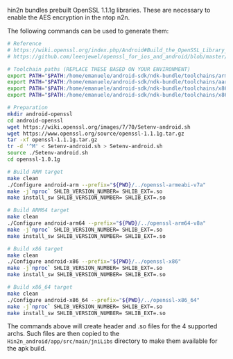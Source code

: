 hin2n bundles prebuilt OpenSSL 1.1.1g libraries. These are necessary to enable the AES encryption in the ntop n2n.

The following commands can be used to generate them:

```bash
# Reference
# https://wiki.openssl.org/index.php/Android#Build_the_OpenSSL_Library_2
# https://github.com/leenjewel/openssl_for_ios_and_android/blob/master/tools/build-android-openssl.sh

# Toolchain paths (REPLACE THESE BASED ON YOUR ENVIRONMENT)
export PATH="$PATH:/home/emanuele/android-sdk/ndk-bundle/toolchains/arm-linux-androideabi-4.9/prebuilt/linux-x86_64/bin"
export PATH="$PATH:/home/emanuele/android-sdk/ndk-bundle/toolchains/aarch64-linux-android-4.9/prebuilt/linux-x86_64/bin"
export PATH="$PATH:/home/emanuele/android-sdk/ndk-bundle/toolchains/x86-4.9/prebuilt/linux-x86_64/bin"
export PATH="$PATH:/home/emanuele/android-sdk/ndk-bundle/toolchains/x86_64-4.9/prebuilt/linux-x86_64/bin"

# Preparation
mkdir android-openssl
cd android-openssl
wget https://wiki.openssl.org/images/7/70/Setenv-android.sh
wget https://www.openssl.org/source/openssl-1.1.1g.tar.gz
tar -xf openssl-1.1.1g.tar.gz
tr -d '^M' < Setenv-android.sh > Setenv-android.sh
source ./Setenv-android.sh
cd openssl-1.0.1g

# Build ARM target
make clean
./Configure android-arm --prefix="${PWD}/../openssl-armeabi-v7a"
make -j`nproc` SHLIB_VERSION_NUMBER= SHLIB_EXT=.so
make install_sw SHLIB_VERSION_NUMBER= SHLIB_EXT=.so

# Build ARM64 target
make clean
./Configure android-arm64 --prefix="${PWD}/../openssl-arm64-v8a"
make -j`nproc` SHLIB_VERSION_NUMBER= SHLIB_EXT=.so
make install_sw SHLIB_VERSION_NUMBER= SHLIB_EXT=.so

# Build x86 target
make clean
./Configure android-x86 --prefix="${PWD}/../openssl-x86"
make -j`nproc` SHLIB_VERSION_NUMBER= SHLIB_EXT=.so
make install_sw SHLIB_VERSION_NUMBER= SHLIB_EXT=.so

# Build x86_64 target
make clean
./Configure android-x86_64 --prefix="${PWD}/../openssl-x86_64"
make -j`nproc` SHLIB_VERSION_NUMBER= SHLIB_EXT=.so
make install_sw SHLIB_VERSION_NUMBER= SHLIB_EXT=.so
```

The commands above will create header and .so files for the 4 supported archs. Such files are then copied to the `Hin2n_android/app/src/main/jniLibs` directory to make them available for the apk build.
